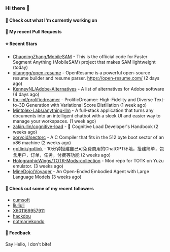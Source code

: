 ### Hi there 👋

#### 👷 Check out what I'm currently working on

#### 🔨 My recent Pull Requests


#### ⭐ Recent Stars

- [ChaoningZhang/MobileSAM](https://github.com/ChaoningZhang/MobileSAM) - This is the offiicial code for Faster Segment Anything (MobileSAM) project that makes SAM lightweight (today)
- [xitanggg/open-resume](https://github.com/xitanggg/open-resume) - OpenResume is a powerful open-source resume builder and resume parser. https://open-resume.com/ (2 days ago)
- [KenneyNL/Adobe-Alternatives](https://github.com/KenneyNL/Adobe-Alternatives) - A list of alternatives for Adobe software (4 days ago)
- [thu-ml/prolificdreamer](https://github.com/thu-ml/prolificdreamer) - ProlificDreamer: High-Fidelity and Diverse Text-to-3D Generation with Variational Score Distillation (1 week ago)
- [Mintplex-Labs/anything-llm](https://github.com/Mintplex-Labs/anything-llm) - A full-stack application that turns any documents into an intelligent chatbot with a sleek UI and easier way to manage your workspaces. (1 week ago)
- [zakirullin/cognitive-load](https://github.com/zakirullin/cognitive-load) - 🧠 Cognitive Load Developer&#39;s Handbook (2 weeks ago)
- [xorvoid/sectorc](https://github.com/xorvoid/sectorc) - A C Compiler that fits in the 512 byte boot sector of an x86 machine (2 weeks ago)
- [gptlink/gptlink](https://github.com/gptlink/gptlink) - 10分钟搭建自己可免费商用的ChatGPT环境，搭建简单，包含用户，订单，任务，付费等功能 (2 weeks ago)
- [HolographicWings/TOTK-Mods-collection](https://github.com/HolographicWings/TOTK-Mods-collection) - Mod repo for TOTK on Yuzu emulator. (3 weeks ago)
- [MineDojo/Voyager](https://github.com/MineDojo/Voyager) - An Open-Ended Embodied Agent with Large Language Models (3 weeks ago)

#### 👯 Check out some of my recent followers

- [cumsoft](https://github.com/cumsoft)
- [liuliuli](https://github.com/liuliuli)
- [X601169957911](https://github.com/X601169957911)
- [hackdou](https://github.com/hackdou)
- [notmariekondo](https://github.com/notmariekondo)

#### 💬 Feedback

Say Hello, I don't bite!